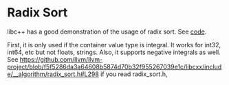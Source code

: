 # Radix Sort
libc++ has a good demonstration of the usage of radix sort.
See [code](https://github.com/llvm/llvm-project/blob/f5f5286da3a64608b5874d70b32f955267039e1c/libcxx/include/__algorithm/stable_sort.h#L256).

First, it is only used if the container value type is integral. It works for int32, int64, 
etc but not floats, strings. Also, it supports negative integrals as well. 
See https://github.com/llvm/llvm-project/blob/f5f5286da3a64608b5874d70b32f955267039e1c/libcxx/include/__algorithm/radix_sort.h#L298
if you read radix_sort.h, 
